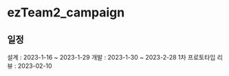 ﻿# ezTeam2_campaign

## 일정
설계 : 2023-1-16 ~ 2023-1-29
개발 : 2023-1-30 ~ 2023-2-28
1차 프로토타입 리뷰 : 2023-02-10
